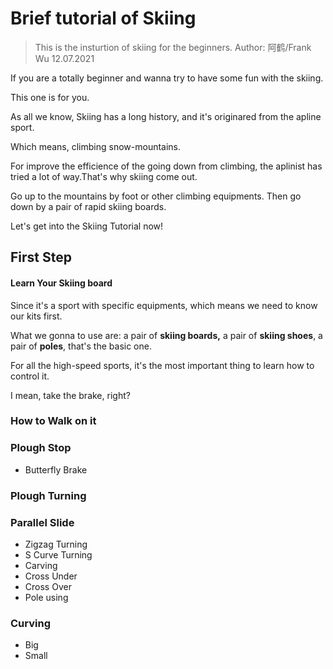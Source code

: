 # Brief tutorial of Skiing
> This is the insturtion of skiing for the beginners.
> Author: 阿鹤/Frank Wu 12.07.2021


If you are a totally beginner and wanna try to have some fun with the skiing.

This one is for you.

As all we know, Skiing has a long history, and it's originared from the apline sport.

Which means, climbing snow-mountains.

For improve the efficience of the going down from climbing, the aplinist has tried a lot of way.That's why skiing come out.

Go up to the mountains by foot or other climbing equipments. Then go down by a pair of rapid skiing boards.



Let's get into the Skiing Tutorial now!



## First Step



#### Learn Your Skiing board

Since it's a sport with specific equipments, which means we need to know our kits first.

What we gonna to use are: a pair of **skiing boards,** a pair of **skiing shoes**, a pair of **poles**, that's the basic one.

For all the high-speed sports,  it's the most important thing to learn how to control it.

I mean, take the brake, right?





### How to Walk on it

### Plough Stop

- Butterfly Brake

### Plough Turning

### Parallel Slide
- Zigzag Turning
- S Curve Turning
- Carving
- Cross Under
- Cross Over
- Pole using

### Curving
- Big
- Small
